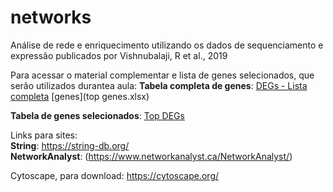 # networks

Análise de rede e enriquecimento utilizando os dados de sequenciamento e expressão publicados por Vishnubalaji, R et al., 2019

Para acessar o material complementar e lista de genes selecionados, que serão utilizados durantea aula:
**Tabela completa de genes**: [DEGs - Lista completa](https://github.com/gabrep/networks/raw/refs/heads/main/DEGs%20full%20list.XLSX)
[genes](top genes.xlsx)

**Tabela de genes selecionados**: [Top DEGs](https://github.com/gabrep/networks/raw/refs/heads/main/top%20genes.xlsx)


Links para sites:  
**String**: https://string-db.org/  
**NetworkAnalyst**: (https://www.networkanalyst.ca/NetworkAnalyst/)  

Cytoscape, para download: https://cytoscape.org/  
